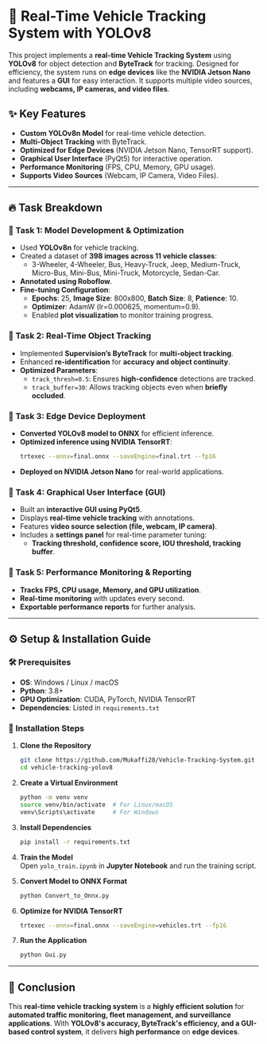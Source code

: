 # 🚗 Real-Time Vehicle Tracking System with YOLOv8

This project implements a **real-time Vehicle Tracking System** using **YOLOv8** for object detection and **ByteTrack** for tracking. Designed for efficiency, the system runs on **edge devices** like the **NVIDIA Jetson Nano** and features a **GUI** for easy interaction. It supports multiple video sources, including **webcams, IP cameras, and video files**.

## ✨ Key Features

- **Custom YOLOv8n Model** for real-time vehicle detection.
- **Multi-Object Tracking** with ByteTrack.
- **Optimized for Edge Devices** (NVIDIA Jetson Nano, TensorRT support).
- **Graphical User Interface** (PyQt5) for interactive operation.
- **Performance Monitoring** (FPS, CPU, Memory, GPU usage).
- **Supports Video Sources** (Webcam, IP Camera, Video Files).

---

## 🔥 Task Breakdown

### 📌 Task 1: Model Development & Optimization

- Used **YOLOv8n** for vehicle tracking.
- Created a dataset of **398 images across 11 vehicle classes**:
  - 3-Wheeler, 4-Wheeler, Bus, Heavy-Truck, Jeep, Medium-Truck, Micro-Bus, Mini-Bus, Mini-Truck, Motorcycle, Sedan-Car.
- **Annotated using Roboflow**.
- **Fine-tuning Configuration**:
  - **Epochs**: 25, **Image Size**: 800x800, **Batch Size**: 8, **Patience**: 10.
  - **Optimizer**: AdamW (lr=0.000625, momentum=0.9).
  - Enabled **plot visualization** to monitor training progress.

### 📌 Task 2: Real-Time Object Tracking

- Implemented **Supervision’s ByteTrack** for **multi-object tracking**.
- Enhanced **re-identification** for **accuracy and object continuity**.
- **Optimized Parameters**:
  - `track_thresh=0.5`: Ensures **high-confidence** detections are tracked.
  - `track_buffer=30`: Allows tracking objects even when **briefly occluded**.

### 📌 Task 3: Edge Device Deployment

- **Converted YOLOv8 model to ONNX** for efficient inference.
- **Optimized inference using NVIDIA TensorRT**:
  ```bash
  trtexec --onnx=final.onnx --saveEngine=final.trt --fp16
  ```
- **Deployed on NVIDIA Jetson Nano** for real-world applications.

### 📌 Task 4: Graphical User Interface (GUI)

- Built an **interactive GUI using PyQt5**.
- Displays **real-time vehicle tracking** with annotations.
- Features **video source selection (file, webcam, IP camera)**.
- Includes a **settings panel** for real-time parameter tuning:
  - **Tracking threshold, confidence score, IOU threshold, tracking buffer**.

### 📌 Task 5: Performance Monitoring & Reporting

- **Tracks FPS, CPU usage, Memory, and GPU utilization**.
- **Real-time monitoring** with updates every second.
- **Exportable performance reports** for further analysis.

---

## ⚙️ Setup & Installation Guide

### 🛠 Prerequisites

- **OS**: Windows / Linux / macOS
- **Python**: 3.8+
- **GPU Optimization**: CUDA, PyTorch, NVIDIA TensorRT
- **Dependencies**: Listed in `requirements.txt`

### 🚀 Installation Steps

1. **Clone the Repository**  
   ```bash
   git clone https://github.com/Mukaffi28/Vehicle-Tracking-System.git
   cd vehicle-tracking-yolov8
   ```

2. **Create a Virtual Environment**  
   ```bash
   python -m venv venv
   source venv/bin/activate  # For Linux/macOS
   venv\Scripts\activate     # For Windows
   ```

3. **Install Dependencies**  
   ```bash
   pip install -r requirements.txt
   ```

4. **Train the Model**  
   Open `yolo_train.ipynb` in **Jupyter Notebook** and run the training script.

5. **Convert Model to ONNX Format**  
   ```bash
   python Convert_to_Onnx.py
   ```

6. **Optimize for NVIDIA TensorRT**  
   ```bash
   trtexec --onnx=final.onnx --saveEngine=vehicles.trt --fp16
   ```

7. **Run the Application**  
   ```bash
   python Gui.py
   ```

---

## 🎯 Conclusion

This **real-time vehicle tracking system** is a **highly efficient solution** for **automated traffic monitoring, fleet management, and surveillance applications**. With **YOLOv8's accuracy, ByteTrack's efficiency, and a GUI-based control system**, it delivers **high performance** on **edge devices**.
